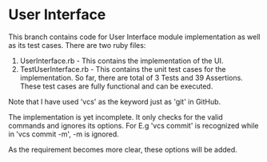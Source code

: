 # User Interface

This branch contains code for User Interface module implementation as well as its test cases. 
There are two ruby files:
1. UserInterface.rb - This contains the implementation of the UI.   
2. TestUserInterface.rb - This contains the unit test cases for the implementation. So far, there are total of 3 Tests and 39 Assertions. These test cases are fully functional and can be executed.

Note that I have used 'vcs' as the keyword just as 'git' in GitHub.

The implementation is yet incomplete. It only checks for the valid commands and ignores its options. 
For E.g 'vcs commit' is recognized while in 'vcs commit -m', -m is ignored.

As the requirement becomes more clear, these options will be added.
